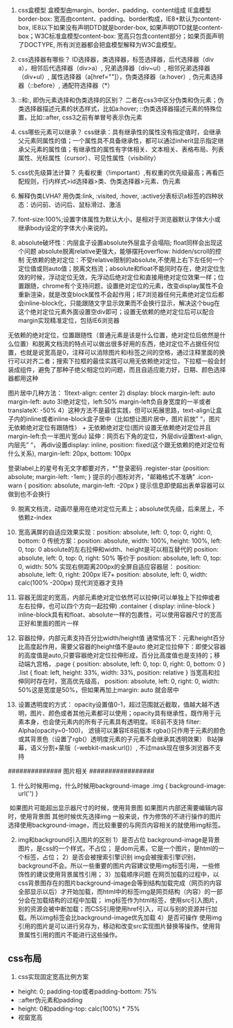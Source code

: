 <!--
 * @Author: your name
 * @Date: 2022-03-08 14:13:46
 * @LastEditTime: 2022-05-27 14:05:43
 * @LastEditors: yuzihan yuzihanyuzihan@163.com
 * @Description: 打开koroFileHeader查看配置 进行设置: https://github.com/OBKoro1/koro1FileHeader/wiki/%E9%85%8D%E7%BD%AE
 * @FilePath: /fe_interview/css/css题库.md
-->
1. css盒模型
盒模型由margin、border、padding、content组成
IE盒模型border-box: 宽高由content、padding、border构成，IE8+默认为content-box, IE8以下如果没有声明DTD就是border-box, 如果声明DTD就是content-box；W3C标准盒模型content-box: 宽高只包含content部分；如果页面声明了DOCTYPE, 所有浏览器都会把盒模型解释为W3C盒模型。

2. css选择器有哪些？
ID选择器，类选择器，标签选择器，后代选择器（div a），相邻后代选择器（div>a）, 兄弟选择器（div~ul）, 相邻兄弟选择器（div+ul）, 属性选择器（a[href=""]），伪类选择器（a:hover）, 伪元素选择器（::before）, 通配符选择器（*）

3. ::和:, 即伪元素选择和伪类选择的区别？
二者在css3中区分伪类和伪元素；伪类选择器描述元素的状态样式，比如a:hover; ::伪类选择器描述元素的特殊位置，比如::after, css3之前有单冒号表示伪元素

4. css哪些元素可以继承？
css继承：具有继承性的属性没有指定值时，会继承父元素同属性的值；一个属性具不具备继承性，都可以通过inherit显示指定继承父元素的属性值；有继承性的属性有字体相关、文本相关、表格布局、列表属性、光标属性（cursor）、可见性属性（visibility）

5. css优先级算法计算？
先看权重（!important）,有权重的优先级最高；再看匹配规则，行内样式>id选择器>类、伪类选择器>元素、伪元素

6. 解释伪类LVHA?
用伪类:link, :visited, :hover, :active分表标识a标签的四种状态：访问前、访问后、鼠标滑过、激活

7. font-size:100%;设置字体属性为默认大小，是相对于浏览器默认字体大小或继承body设定的字体大小来说的。

8. absolute破坏性：内层盒子设置absolute外层盒子会塌陷; float同样会出现这个问题
absolute脱离relative更强大，能够摆托overflow: hidden/scroll的控制
无依赖的绝对定位：不受relative限制的absolute,不使用上右下左任何一个定位值或则auto值；脱离文档流；absolute和float不能同时存在，绝对定位生效的时候，浮动定位无效，先浮动后绝对定位和直接用绝对定位效果一样；位置跟随，chrome有个支持问题，设置绝对定位的元素，改变display属性不会重新渲染，就是改变block属性不会起作用；IE7浏览器任何元素绝对定位后都会inline-block化，只能跟随文字显示效果而不会换行显示，解决这个bug在这个绝对定位元素外面设置空div即可；设置无依赖的绝对定位后可以配合margin实现精准定位，包括IE6浏览器

无依赖的绝对定位，位置跟随性（普通元素是该是什么位置，绝对定位后依然是什么位置）和脱离文档流的特点可以做出很多好用的东西，绝对定位不占据任何位置，也就是说宽高是0，注释<!-- -->可以消除图片和i标签之间的空格，通过注释里面的换行可以对齐二者；搜索下拉框的最佳实践可以用无依赖绝对定位，下拉框一般会封装成组件，避免了那种子绝父相定位的问题，而且自适应能力好，日期、颜色选择器都用这种

图片居中几种方法： 1)text-align: center 2) display: block margin-left: auto margin-left: auto 3)绝对定位，left:50% margin-left负自身宽度的一半或者translateX: -50% 4）这种方法不是最佳实践，但可以拓展思路，text-align让盒子内的inline或者inline-block盒子居中（比如想让图片居中，图片前放”&nbsp;“，图片无依赖绝对定位有跟随性） + 无依赖绝对定位(图片设置无依赖绝对定位并且margin-left:负一半图片宽du) 延伸：网页右下角的定位，外层div设置text-align, 内层先”&nbsp;“， 再div设置display: inline, position: fixed(这个跟无依赖的绝对定位有什么关系), margin-left: 20px, bottom: 100px

登录label上的星号有无文字都要对齐，<label><span class="register-star">*</span>"登录密码</label> .register-star {position: absolute; margin-left: -1em; }
提示的小图标对齐，<span><i class="icon-warn"></i>"邮箱格式不准确"</span> .icon-warn {
    position: absolute, margin-left: -20px
}
提示信息即使超出表单容器可以做到也不会换行

9. 脱离文档流，动画尽量用在绝对定位元素上；absolute优先级，后来居上，不依赖z-index

10. 宽高满屏的自适应效果实现：position: absolute, left: 0, top: 0, right: 0, bottom: 0
传统方案：position: absolute, width: 100%, height: 100%, left: 0, top: 0
absolute的左右拉伸和width、height是可以相互替代的
position: absolute, left: 0, top: 0, right: 50% 等价于 position: absolute, left: 0, top: 0, width: 50%
实现右侧距离200px的全屏自适应容器层：
position: absolute, left: 0, right: 200px IE7+
position: absolute, left: 0, width: calc(100% -200px) 现代浏览器才支持

11. 容器无固定的宽高，内部元素绝对定位依然可以拉伸(可以单独上下拉伸或者左右拉伸，也可以四个方向一起拉伸)
.container { display: inline-block } inline-block具有和float、absolute一样的包裹性，可以使用容器尺寸的宽高正好和里面的图片一样

12. 容器拉伸，内部元素支持百分比width/height值
通常情况下：元素height百分比高度起作用，需要父容器的height值不是auto
绝对定位拉伸下：即使父容器的高度值是auto,只要容器绝对定位拉伸形成，百分比高度值也是支持的；移动端九宫格，.page { position: absolute, left: 0, top: 0, right: 0, bottom: 0 }
.list { float: left, height: 33%, width: 33%, position: relative }
当宽高和拉伸同时存在时，宽高优先级高， position: absolute, left: 0, right: 0, width: 50%这是宽度是50%，但如果再加上margin: auto 就会居中

13. 设置透明度的方式：
opacity设置值0-1，超过范围就近截取，值越大越不透明，图片、颜色或者其他元素都可以使用；opacity具有继承性，既作用于元素本身，也会使元素内的所有子元素具有透明度。IE8前不支持
filter: Alpha(opacity=0-100)， 滤镜可以兼容IE8前版本
rgba()只作用于元素的颜色或其背景色（设置了rgb(）透明度元素的子元素不会继承其透明效果）
B站弹幕，语义分割+蒙版（-webkit-mask:url()）, 不过mask现在很多浏览器不支持

############## 图片相关 #################
1. 什么时候用img，什么时候用background-image
.img {
    background-image: url('')
}
<img src="" />
如果图片可能超出显示器尺寸的时候，使用背景图
如果图片内部还需要编辑内容时，使用背景图
其他时候优先选择img
一般来说，作为修饰的不进行操作的图片选择使用background-image，而比较重要的与网页内容相关的就使用img标签。

2. img和background引入图片的区别
1）是否占位
background-image是背景图片，是css的一个样式，不占位；
<img />是dom元素，它是一个图片，是html的一个标签，占位；
2）是否会被搜索引擎识别
img会被搜索引擎识别，background不会。所以一些重要的图片内容建议使用img标签引用，一些修饰性的建议使用背景属性引用；
3）加载顺序问题
在网页加载的过程中，以css背景图存在的图片background-image会等到结构加载完成（网页的内容全部显示以后）才开始加载，而html中的标签img是网页结构（内容）的一部分会在加载结构的过程中加载；
img标签作为html标签，使用src引入图片，别的资源会被中断加载；而CSS引用使用href引入，可以与别的资源并行加载。所以img标签会比background-image优先加载
4）是否可操作
使用img引用的图片是可以进行另存为，移动和改变src实现图片替换等操作。使用背景属性引用的图片不能进行这些操作。

## css布局
1. css实现固定宽高比例方案
-  height: 0; padding-top或者padding-bottom: 75%
- ::after伪元素和padding
- height: 0和padding-top: calc(100%) * 75%
- 视窗宽高




